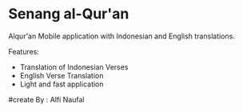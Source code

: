# Senang al-Qur'an
Alqur'an Mobile application with Indonesian and English translations.

Features:
- Translation of Indonesian Verses
- English Verse Translation
- Light and fast application


#create By : Alfi Naufal
